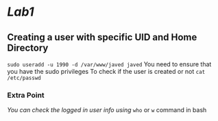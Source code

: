 # **_Lab1_**

## Creating a user with specific UID and Home Directory

`sudo useradd -u 1990 -d /var/www/javed javed`
You need to ensure that you have the sudo privileges
To check if the user is created or not
`cat /etc/passwd`
### Extra Point 
*You can check the logged in user info using*
`who` or `w` command in bash